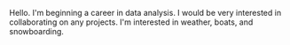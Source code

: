 Hello. I'm beginning a career in data analysis.
I would be very interested in collaborating on any projects.
I'm interested in weather, boats, and snowboarding.
